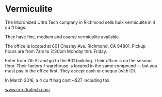Vermiculite
====

The Micronized Ultra Tech company in Richmond sells bulk vermiculite in 4 cu ft bags.

They have fine, medium and coarse vermiculite available.

The office is located at 801 Chesley Ave. Richmond, CA 94801. Pickup hours are from 7am to 2:30pm Monday thru Friday.

Enter from 7th St and go to the 801 building. Their office is on the second floor. Their factory / warehouse is located in
the same compound -- but you must pay in the office first. They accept cash or cheque (with ID).

In March 2016, a 4 cu ft bag cost ~$27 including tax.

www.m-ultratech.com
